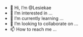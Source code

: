 - 👋 Hi, I’m @Lesiekae
- 👀 I’m interested in ...
- 🌱 I’m currently learning ...
- 💞️ I’m looking to collaborate on ...
- 📫 How to reach me ...

<!---
Lesiekae/Lesiekae is a ✨ special ✨ repository because its `README.md` (this file) appears on your GitHub profile.
You can click the Preview link to take a look at your changes.
--->
